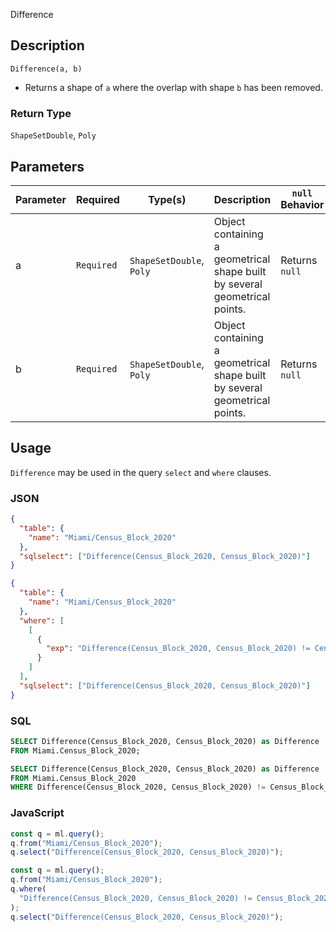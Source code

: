 Difference

## Description

`Difference(a, b)`

- Returns a shape of `a` where the overlap with shape `b` has been removed.

### Return Type

`ShapeSetDouble`, `Poly`

## Parameters

| Parameter | Required   | Type(s)                  | Description                                                                | `null` Behavior |
| --------- | ---------- | ------------------------ | -------------------------------------------------------------------------- | --------------- |
| a         | `Required` | `ShapeSetDouble`, `Poly` | Object containing a geometrical shape built by several geometrical points. | Returns `null`  |
| b         | `Required` | `ShapeSetDouble`, `Poly` | Object containing a geometrical shape built by several geometrical points. | Returns `null`  |

## Usage

`Difference` may be used in the query `select` and `where` clauses.

### JSON

```json
{
  "table": {
    "name": "Miami/Census_Block_2020"
  },
  "sqlselect": ["Difference(Census_Block_2020, Census_Block_2020)"]
}
```

```json
{
  "table": {
    "name": "Miami/Census_Block_2020"
  },
  "where": [
    [
      {
        "exp": "Difference(Census_Block_2020, Census_Block_2020) != Census_Block_2020"
      }
    ]
  ],
  "sqlselect": ["Difference(Census_Block_2020, Census_Block_2020)"]
}
```

### SQL

```sql
SELECT Difference(Census_Block_2020, Census_Block_2020) as Difference
FROM Miami.Census_Block_2020;
```

```sql
SELECT Difference(Census_Block_2020, Census_Block_2020) as Difference
FROM Miami.Census_Block_2020
WHERE Difference(Census_Block_2020, Census_Block_2020) != Census_Block_2020;
```

### JavaScript

```javascript
const q = ml.query();
q.from("Miami/Census_Block_2020");
q.select("Difference(Census_Block_2020, Census_Block_2020)");
```

```javascript
const q = ml.query();
q.from("Miami/Census_Block_2020");
q.where(
  "Difference(Census_Block_2020, Census_Block_2020) != Census_Block_2020"
);
q.select("Difference(Census_Block_2020, Census_Block_2020)");
```
